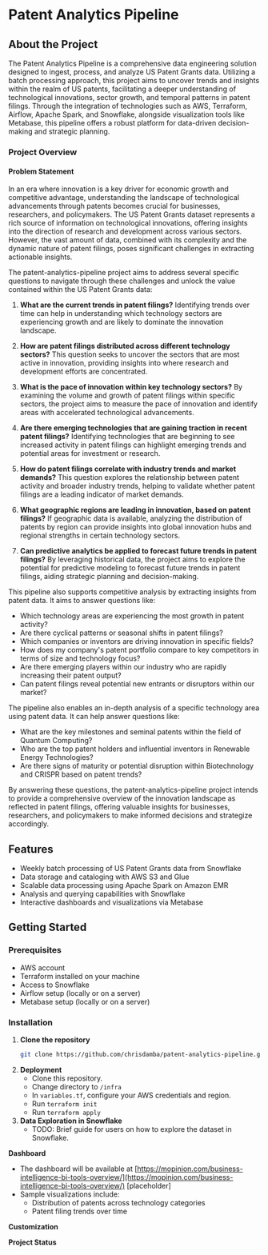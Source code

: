 # Patent Analytics Pipeline

## About the Project
The Patent Analytics Pipeline is a comprehensive data engineering solution designed to ingest, process, and analyze US Patent Grants data. Utilizing a batch processing approach, this project aims to uncover trends and insights within the realm of US patents, facilitating a deeper understanding of technological innovations, sector growth, and temporal patterns in patent filings. Through the integration of technologies such as AWS, Terraform, Airflow, Apache Spark, and Snowflake, alongside visualization tools like Metabase, this pipeline offers a robust platform for data-driven decision-making and strategic planning.

### Project Overview

#### Problem Statement

In an era where innovation is a key driver for economic growth and competitive advantage, understanding the landscape of technological advancements through patents becomes crucial for businesses, researchers, and policymakers. The US Patent Grants dataset represents a rich source of information on technological innovations, offering insights into the direction of research and development across various sectors. However, the vast amount of data, combined with its complexity and the dynamic nature of patent filings, poses significant challenges in extracting actionable insights.

The patent-analytics-pipeline project aims to address several specific questions to navigate through these challenges and unlock the value contained within the US Patent Grants data:

1. **What are the current trends in patent filings?** Identifying trends over time can help in understanding which technology sectors are experiencing growth and are likely to dominate the innovation landscape.

2. **How are patent filings distributed across different technology sectors?** This question seeks to uncover the sectors that are most active in innovation, providing insights into where research and development efforts are concentrated.

3. **What is the pace of innovation within key technology sectors?** By examining the volume and growth of patent filings within specific sectors, the project aims to measure the pace of innovation and identify areas with accelerated technological advancements.

4. **Are there emerging technologies that are gaining traction in recent patent filings?** Identifying technologies that are beginning to see increased activity in patent filings can highlight emerging trends and potential areas for investment or research.

5. **How do patent filings correlate with industry trends and market demands?** This question explores the relationship between patent activity and broader industry trends, helping to validate whether patent filings are a leading indicator of market demands.

6. **What geographic regions are leading in innovation, based on patent filings?** If geographic data is available, analyzing the distribution of patents by region can provide insights into global innovation hubs and regional strengths in certain technology sectors.

7. **Can predictive analytics be applied to forecast future trends in patent filings?** By leveraging historical data, the project aims to explore the potential for predictive modeling to forecast future trends in patent filings, aiding strategic planning and decision-making.

This pipeline also supports competitive analysis by extracting insights from patent data. It aims to answer questions like:

  * Which technology areas are experiencing the most growth in patent activity?
  * Are there cyclical patterns or seasonal shifts in patent filings?
  * Which companies or inventors are driving innovation in specific fields?
  * How does my company's patent portfolio compare to key competitors in terms of size and technology focus?
  * Are there emerging players within our industry who are rapidly increasing their patent output?
  * Can patent filings reveal potential new entrants or disruptors within our market?

The pipeline also enables an in-depth analysis of a specific technology area using patent data. It can help answer questions like:
  * What are the key milestones and seminal patents within the field of Quantum Computing?
  * Who are the top patent holders and influential inventors in Renewable Energy Technologies?
  * Are there signs of maturity or potential disruption within Biotechnology and CRISPR based on patent trends?

By answering these questions, the patent-analytics-pipeline project intends to provide a comprehensive overview of the innovation landscape as reflected in patent filings, offering valuable insights for businesses, researchers, and policymakers to make informed decisions and strategize accordingly.

## Features
- Weekly batch processing of US Patent Grants data from Snowflake
- Data storage and cataloging with AWS S3 and Glue
- Scalable data processing using Apache Spark on Amazon EMR
- Analysis and querying capabilities with Snowflake
- Interactive dashboards and visualizations via Metabase

## Getting Started
### Prerequisites
- AWS account
- Terraform installed on your machine
- Access to Snowflake
- Airflow setup (locally or on a server)
- Metabase setup (locally or on a server)

### Installation
1. **Clone the repository**
   ```sh
   git clone https://github.com/chrisdamba/patent-analytics-pipeline.git

2. **Deployment**
    * Clone this repository.
    * Change directory to `/infra`
    * In `variables.tf`, configure your AWS credentials and region.
    * Run `terraform init`
    * Run `terraform apply`
3. **Data Exploration in Snowflake** 
    * TODO: Brief guide for users on how to explore the dataset in Snowflake.

**Dashboard**

* The dashboard will be available at [https://mopinion.com/business-intelligence-bi-tools-overview/](https://mopinion.com/business-intelligence-bi-tools-overview/) [placeholder]
* Sample visualizations include:
    * Distribution of patents across technology categories
    * Patent filing trends over time 


**Customization**



**Project Status**




